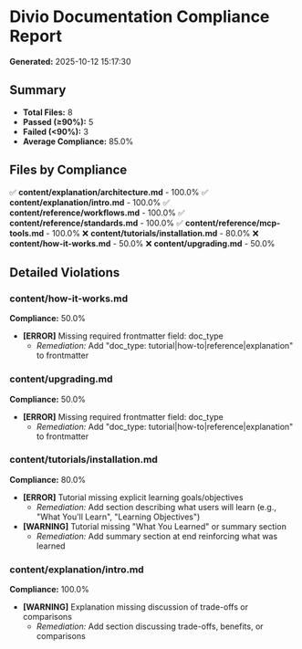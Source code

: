 # Divio Documentation Compliance Report

**Generated:** 2025-10-12 15:17:30

## Summary

- **Total Files:** 8
- **Passed (≥90%):** 5
- **Failed (<90%):** 3
- **Average Compliance:** 85.0%

## Files by Compliance

✅ **content/explanation/architecture.md** - 100.0%
✅ **content/explanation/intro.md** - 100.0%
✅ **content/reference/workflows.md** - 100.0%
✅ **content/reference/standards.md** - 100.0%
✅ **content/reference/mcp-tools.md** - 100.0%
❌ **content/tutorials/installation.md** - 80.0%
❌ **content/how-it-works.md** - 50.0%
❌ **content/upgrading.md** - 50.0%

## Detailed Violations

### content/how-it-works.md

**Compliance:** 50.0%

- **[ERROR]** Missing required frontmatter field: doc_type
  - *Remediation:* Add "doc_type: tutorial|how-to|reference|explanation" to frontmatter

### content/upgrading.md

**Compliance:** 50.0%

- **[ERROR]** Missing required frontmatter field: doc_type
  - *Remediation:* Add "doc_type: tutorial|how-to|reference|explanation" to frontmatter

### content/tutorials/installation.md

**Compliance:** 80.0%

- **[ERROR]** Tutorial missing explicit learning goals/objectives
  - *Remediation:* Add section describing what users will learn (e.g., "What You'll Learn", "Learning Objectives")
- **[WARNING]** Tutorial missing "What You Learned" or summary section
  - *Remediation:* Add summary section at end reinforcing what was learned

### content/explanation/intro.md

**Compliance:** 100.0%

- **[WARNING]** Explanation missing discussion of trade-offs or comparisons
  - *Remediation:* Add section discussing trade-offs, benefits, or comparisons

